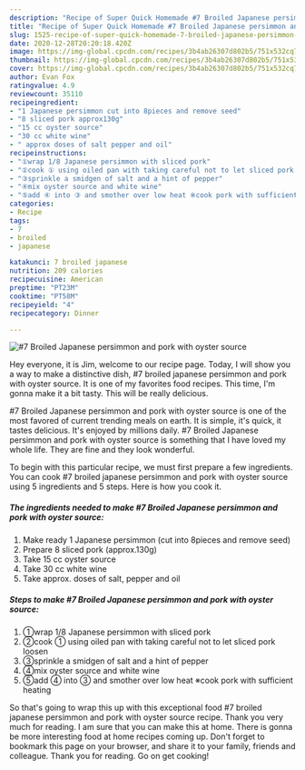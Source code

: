 ```yaml
---
description: "Recipe of Super Quick Homemade #7 Broiled Japanese persimmon and pork with oyster source"
title: "Recipe of Super Quick Homemade #7 Broiled Japanese persimmon and pork with oyster source"
slug: 1525-recipe-of-super-quick-homemade-7-broiled-japanese-persimmon-and-pork-with-oyster-source
date: 2020-12-28T20:20:18.420Z
image: https://img-global.cpcdn.com/recipes/3b4ab26307d802b5/751x532cq70/7-broiled-japanese-persimmon-and-pork-with-oyster-source-recipe-main-photo.jpg
thumbnail: https://img-global.cpcdn.com/recipes/3b4ab26307d802b5/751x532cq70/7-broiled-japanese-persimmon-and-pork-with-oyster-source-recipe-main-photo.jpg
cover: https://img-global.cpcdn.com/recipes/3b4ab26307d802b5/751x532cq70/7-broiled-japanese-persimmon-and-pork-with-oyster-source-recipe-main-photo.jpg
author: Evan Fox
ratingvalue: 4.9
reviewcount: 35110
recipeingredient:
- "1 Japanese persimmon cut into 8pieces and remove seed"
- "8 sliced pork approx130g"
- "15 cc oyster source"
- "30 cc white wine"
- " approx doses of salt pepper and oil"
recipeinstructions:
- "①wrap 1/8 Japanese persimmon with sliced pork"
- "②cook ① using oiled pan with taking careful not to let sliced pork loosen"
- "③sprinkle a smidgen of salt and a hint of pepper"
- "④mix oyster source and white wine"
- "⑤add ④ into ③ and smother over low heat ※cook pork with sufficient heating"
categories:
- Recipe
tags:
- 7
- broiled
- japanese

katakunci: 7 broiled japanese 
nutrition: 209 calories
recipecuisine: American
preptime: "PT23M"
cooktime: "PT58M"
recipeyield: "4"
recipecategory: Dinner

---
```



![#7 Broiled Japanese persimmon and pork with oyster source](https://img-global.cpcdn.com/recipes/3b4ab26307d802b5/751x532cq70/7-broiled-japanese-persimmon-and-pork-with-oyster-source-recipe-main-photo.jpg)

Hey everyone, it is Jim, welcome to our recipe page. Today, I will show you a way to make a distinctive dish, #7 broiled japanese persimmon and pork with oyster source. It is one of my favorites food recipes. This time, I'm gonna make it a bit tasty. This will be really delicious.



#7 Broiled Japanese persimmon and pork with oyster source is one of the most favored of current trending meals on earth. It is simple, it's quick, it tastes delicious. It's enjoyed by millions daily. #7 Broiled Japanese persimmon and pork with oyster source is something that I have loved my whole life. They are fine and they look wonderful.


To begin with this particular recipe, we must first prepare a few ingredients. You can cook #7 broiled japanese persimmon and pork with oyster source using 5 ingredients and 5 steps. Here is how you cook it.

<!--inarticleads1-->

##### The ingredients needed to make #7 Broiled Japanese persimmon and pork with oyster source:

1. Make ready 1 Japanese persimmon (cut into 8pieces and remove seed)
1. Prepare 8 sliced pork (approx.130g)
1. Take 15 cc oyster source
1. Take 30 cc white wine
1. Take  approx. doses of salt, pepper and oil




<!--inarticleads2-->

##### Steps to make #7 Broiled Japanese persimmon and pork with oyster source:

1. ①wrap 1/8 Japanese persimmon with sliced pork
1. ②cook ① using oiled pan with taking careful not to let sliced pork loosen
1. ③sprinkle a smidgen of salt and a hint of pepper
1. ④mix oyster source and white wine
1. ⑤add ④ into ③ and smother over low heat ※cook pork with sufficient heating




So that's going to wrap this up with this exceptional food #7 broiled japanese persimmon and pork with oyster source recipe. Thank you very much for reading. I am sure that you can make this at home. There is gonna be more interesting food at home recipes coming up. Don't forget to bookmark this page on your browser, and share it to your family, friends and colleague. Thank you for reading. Go on get cooking!
